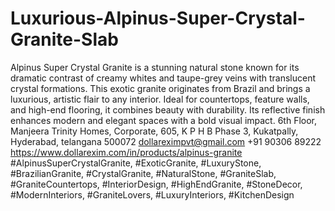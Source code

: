 # Luxurious-Alpinus-Super-Crystal-Granite-Slab
 Alpinus Super Crystal Granite is a stunning natural stone known for its dramatic contrast of creamy whites and taupe-grey veins with translucent crystal formations. 
  This exotic granite originates from Brazil and brings a luxurious, artistic flair to any interior. Ideal for countertops, feature walls, and high-end flooring, it combines beauty with durability. Its reflective finish enhances modern and elegant spaces with a bold visual impact.
6th Floor, Manjeera Trinity Homes, Corporate, 605, K P H B Phase 3, Kukatpally, Hyderabad, telangana 500072
dollareximpvt@gmail.com
+91 90306 89222
https://www.dollarexim.com/in/products/alpinus-granite 
#AlpinusSuperCrystalGranite, #ExoticGranite, #LuxuryStone, #BrazilianGranite, #CrystalGranite, #NaturalStone, #GraniteSlab, #GraniteCountertops, #InteriorDesign, #HighEndGranite, #StoneDecor, #ModernInteriors, #GraniteLovers, #LuxuryInteriors, #KitchenDesign

